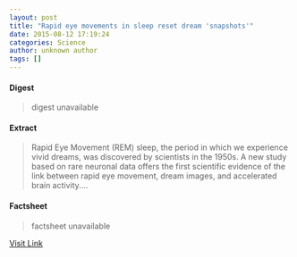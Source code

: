 ```yaml
---
layout: post
title: "Rapid eye movements in sleep reset dream 'snapshots'"
date: 2015-08-12 17:19:24
categories: Science
author: unknown author
tags: []
---
```



#### Digest
>digest unavailable

#### Extract
>Rapid Eye Movement (REM) sleep, the period in which we experience vivid dreams, was discovered by scientists in the 1950s. A new study based on rare neuronal data offers the first scientific evidence of the link between rapid eye movement, dream images, and accelerated brain activity....

#### Factsheet
>factsheet unavailable

[Visit Link](http://www.sciencedaily.com/releases/2015/08/150812131924.htm)


